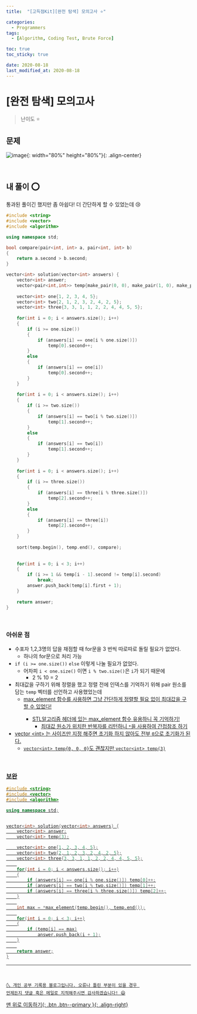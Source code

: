 ```yaml
---
title:  "[고득점Kit][완전 탐색] 모의고사 ⭐" 

categories:
  - Programmers
tags:
  - [Algorithm, Coding Test, Brute Force]

toc: true
toc_sticky: true

date: 2020-08-18
last_modified_at: 2020-08-18
---
```



# [완전 탐색] 모의고사

> 난이도 ⭐

## 문제

![image](https://user-images.githubusercontent.com/42318591/90484266-e43cd480-e170-11ea-9354-31f7115bf9f8.png){: width="80%" height="80%"}{: .align-center}


<br>

## 내 풀이 ⭕

통과된 풀이긴 했지만 좀 아쉽다! 더 간단하게 할 수 있었는데 😢

```cpp
#include <string>
#include <vector>
#include <algorithm>

using namespace std;

bool compare(pair<int, int> a, pair<int, int> b) 
{
	return a.second > b.second;
}

vector<int> solution(vector<int> answers) {
    vector<int> answer;
    vector<pair<int,int>> temp{make_pair(0, 0), make_pair(1, 0), make_pair(2, 0)};
    
    vector<int> one{1, 2, 3, 4, 5};
    vector<int> two{2, 1, 2, 3, 2, 4, 2, 5};
    vector<int> three{3, 3, 1, 1, 2, 2, 4, 4, 5, 5};
    
    for(int i = 0; i < answers.size(); i++)
    {
        if (i >= one.size())
        {
            if (answers[i] == one[i % one.size()])
                temp[0].second++;
        }
        else
        {
            if (answers[i] == one[i])
                temp[0].second++;
        }
    }
    
    for(int i = 0; i < answers.size(); i++)
    {
        if (i >= two.size())
        {
            if (answers[i] == two[i % two.size()])
                temp[1].second++;
        }
        else
        {
            if (answers[i] == two[i])
                temp[1].second++;
        }
    }
    
    for(int i = 0; i < answers.size(); i++)
    {
        if (i >= three.size())
        {
            if (answers[i] == three[i % three.size()])
                temp[2].second++;
        }
        else
        {
            if (answers[i] == three[i])
                temp[2].second++;
        }
    }
    
    sort(temp.begin(), temp.end(), compare);
    
    
    for(int i = 0; i < 3; i++)
    {
        if (i >= 1 && temp[i - 1].second != temp[i].second)
            break;
        answer.push_back(temp[i].first + 1);
    }
    
    return answer;
}
```

<br>

### 아쉬운 점

- 수포자 1,2,3명의 답을 채점할 때 for문을 3 번씩 따로따로 돌릴 필요가 없었다.
  - 하나의 for문으로 처리 가능
- `if (i >= one.size())` `else` 이렇게 나눌 필요가 없었다.
  - 어차피 `i < one.size()` 이면 `i % two.size()`은 `i`가 되기 때문에
    - 2 % 10 = 2
- 최대값을 구하기 위해 정렬을 했고 정렬 전에 인덱스를 기억하기 위해 pair 원소를 담는 `temp` 벡터를 선언하고 사용했었는데
  - <u>max_element 함수를 사용하면 그냥 간단하게 정렬할 필요 없이 최대값을 구할 수 있었다!<u>
    - STL알고리즘 헤더에 있는 max_element 함수 유용하니 꼭 기억하기!
      - 최대값 원소가 위치한 반복자를 리턴하니 `*`을 사용하여 간접참조 하기
- vector \<int> 는 사이즈만 지정 해주면 초기화 하지 않아도 전부 `0`으로 초기화가 된다.
  - `vector<int> temp{0, 0, 0}`도 괜찮지만 `vector<int> temp(3)` 

<br>

### 보완

```cpp
#include <string>
#include <vector>
#include <algorithm>

using namespace std;


vector<int> solution(vector<int> answers) {
    vector<int> answer;
    vector<int> temp(3);

    vector<int> one{1, 2, 3, 4, 5};
    vector<int> two{2, 1, 2, 3, 2, 4, 2, 5};
    vector<int> three{3, 3, 1, 1, 2, 2, 4, 4, 5, 5};
    
    for(int i = 0; i < answers.size(); i++)
    {
        if (answers[i] == one[i % one.size()]) temp[0]++;
        if (answers[i] == two[i % two.size()]) temp[1]++;
        if (answers[i] == three[i % three.size()]) temp[2]++;
    }
    
    int max = *max_element(temp.begin(), temp.end());
    
    for(int i = 0; i < 3; i++)
    {
        if (temp[i] == max)
            answer.push_back(i + 1);
    }
    
    return answer;
}
```

***
<br>

    🌜 개인 공부 기록용 블로그입니다. 오류나 틀린 부분이 있을 경우 
    언제든지 댓글 혹은 메일로 지적해주시면 감사하겠습니다! 😄

[맨 위로 이동하기](#){: .btn .btn--primary }{: .align-right}